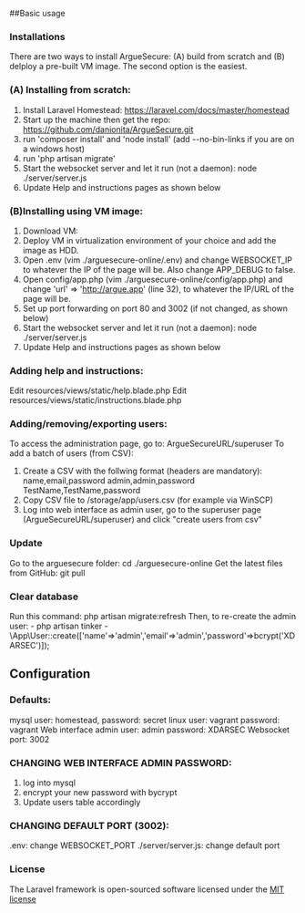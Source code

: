 ##Basic usage
### Installations
There are two ways to install ArgueSecure: (A) build from scratch and (B) delploy a pre-built VM image. The second option is the easiest.

### (A) Installing from scratch:
1. Install Laravel Homestead: https://laravel.com/docs/master/homestead  
2. Start up the machine then get the repo: https://github.com/danionita/ArgueSecure.git
3. run 'composer install' and 'node install' (add --no-bin-links if you are on a windows host) 
4. run 'php artisan migrate'
6. Start the websocket server and let it run (not a daemon): node ./server/server.js 
7. Update Help and instructions pages as shown below

### (B)Installing using VM image:
1. Download VM:
2. Deploy VM in virtualization environment of your choice and add the image as HDD.
3. Open .env (vim ./arguesecure-online/.env) and change WEBSOCKET_IP to whatever the IP of the page will be. Also change APP_DEBUG to false.
4. Open config/app.php (vim ./arguesecure-online/config/app.php) and change 'url' => 'http://argue.app' (line 32), to whatever the IP/URL of the page will be.
5. Set up port forwarding on port 80 and 3002 (if not changed, as shown below)
6. Start the websocket server and let it run (not a daemon): node ./server/server.js 
7. Update Help and instructions pages as shown below

### Adding help and instructions:
Edit resources/views/static/help.blade.php
Edit resources/views/static/instructions.blade.php

### Adding/removing/exporting users:
To access the administration page, go to: ArgueSecureURL/superuser
To add a batch of users (from CSV):
1. Create a CSV with the follwing format (headers are mandatory):
	name,email,password
	admin,admin,password
	TestName,TestName,password
2. Copy CSV file to /storage/app/users.csv (for example via WinSCP)
3. Log into web interface as admin user, go to the superuser page (ArgueSecureURL/superuser) and click "create users from csv"

### Update
Go to the arguesecure folder: cd ./arguesecure-online
Get the latest files from GitHub: git pull

### Clear database 
Run this command: php artisan migrate:refresh
Then, to re-create the admin user: 
	- php artisan tinker
	-  \App\User::create(['name'=>'admin','email'=>'admin','password'=>bcrypt('XDARSEC')]);

## Configuration
### Defaults:
mysql user: homestead, password: secret
linux user: vagrant password: vagrant
Web interface admin user: admin password: XDARSEC
Websocket port: 3002

### CHANGING WEB INTERFACE ADMIN PASSWORD:
1. log into mysql
2. encrypt your new password with bycrypt
3. Update users table accordingly

### CHANGING DEFAULT PORT (3002):
.env: change WEBSOCKET_PORT
./server/server.js:  change default port


### License

The Laravel framework is open-sourced software licensed under the [MIT license](http://opensource.org/licenses/MIT)
